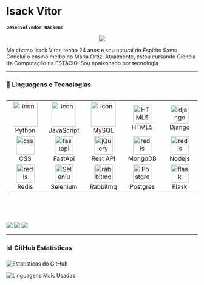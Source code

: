 # Isack Vitor

**`Desenvolvedor Backend`**

<div align="center">
  <img src="./profile-3d-contrib/profile-dark.svg" />
</div>

Me chamo Isack Vitor, tenho 24 anos e sou natural do Espírito Santo. Concluí o ensino médio no Maria Ortiz. Atualmente, estou cursando Ciência da Computação na ESTÁCIO. Sou apaixonado por tecnologia.

---

### 🤖 Linguagens e Tecnologias 
<div style="display: flex; align-items: flex-start; justify-content:flex-start" >
<table>
  <tr>
    <td align="center" width="96">
      <a href="#macropower-tech">
        <img src="https://techstack-generator.vercel.app/python-icon.svg" alt="icon" width="65" height="65" />
      </a>
      <br>Python
    </td>
    <td align="center" width="96">
        <img src="https://techstack-generator.vercel.app/js-icon.svg" alt="icon" width="65" height="65" />
      <br>JavaScript
    </td>
    <td align="center" width="96">
        <img src="https://techstack-generator.vercel.app/mysql-icon.svg" alt="icon" width="65" height="65" />
      <br>MySQL
    </td>
    <td align="center" width="96">
        <img src="https://skillicons.dev/icons?i=html" width="48" height="48" alt="HTML5" />
      <br>HTML5
    </td>
    <td align="center" width="96">
        <img src="https://skillicons.dev/icons?i=django" width="48" height="48" alt="django" />
      <br>Django
    </td>
  </tr>
  <tr>
    <td align="center" width="96">
        <img src="https://skillicons.dev/icons?i=css" width="48" height="48" alt="css" />
      <br>CSS
    </td>
    <td align="center" width="96">
        <img src="https://skillicons.dev/icons?i=fastapi" width="48" height="48" alt="fastapi" />
      <br>FastApi
    </td>
    <td align="center" width="96">
        <img src="https://techstack-generator.vercel.app/restapi-icon.svg" width="48" height="48" alt="jQuery" />
      <br>Rest API
    </td>
    <td align="center" width="96">
        <img src="https://skillicons.dev/icons?i=mongodb" width="48" height="48" alt="redis" />
      <br>MongoDB
    </td>
    <td align="center" width="96">
        <img src="https://skillicons.dev/icons?i=nodejs" width="48" height="48" alt="redis" />
      <br>Nodejs
    </td>
  </tr>
  <tr>
    <td align="center" width="96">
        <img src="https://skillicons.dev/icons?i=redis" width="48" height="48" alt="redis" />
      <br>Redis
    </td>
    <td align="center" width="96">
        <img src="https://skillicons.dev/icons?i=selenium" width="48" height="48" alt="Selenium" />
      <br>Selenium
    </td>
    <td align="center" width="96">
        <img src="https://skillicons.dev/icons?i=rabbitmq" width="48" height="48" alt="rabbitmq" />
      <br>Rabbitmq
    </td>
    <td align="center" width="96">
        <img src="https://skillicons.dev/icons?i=postgres" width="48" height="48" alt="Postgres" />
      <br>Postgres
    </td>
    <td align="center" width="96">
        <img src="https://skillicons.dev/icons?i=flask" width="48" height="48" alt="flask" />
      <br>Flask
    </td>
  </tr>
</table>
</div>

<br><br>

<div> 
  <a href="https://t.me/lzaacFoster" target="_blank"><img src="https://img.icons8.com/?size=100&id=UIL5ogsYIbpU&format=png&color=000000" target="_blank"></a>
  <a href="mailto:isack.foster.ofc@gmail.com"><img src="https://img.icons8.com/?size=100&id=EgRndDDLh8kS&format=png&color=000000" target="_blank"></a>
  <a href="https://www.linkedin.com/in/isack-foster/" target="_blank"><img src="https://img.icons8.com/?size=100&id=60ZV_wYC0BM2&format=png&color=000000" target="_blank"></a> 
</div>

---

### 📊 GitHub Estatísticas

![Estatísticas do GitHub](https://github-readme-stats.vercel.app/api?username=Isaac-Foster&theme=gruvbox&bg_color=000000&title_color=9A5CB6&text_color=57A0D3&icon_color=9A5CB6&hide_border=true&include_all_commits=true&count_private=false)

![Linguagens Mais Usadas](https://github-readme-stats.vercel.app/api/top-langs/?username=Isaac-Foster&theme=gruvbox&bg_color=000000&title_color=9A5CB6&text_color=57A0D3&hide_border=true&layout=compact&exclude_repo=html,css)
